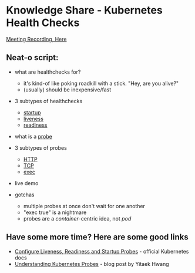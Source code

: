 # Knowledge Share - Kubernetes Health Checks
[Meeting Recording, Here](https://drive.google.com/file/d/1YW20G8J8MRXIWcJLoBghELK0ID3tRJ5n/view?usp=sharing)

## Neat-o script:
* what are healthchecks for?
    * it's kind-of like poking roadkill with a stick.  "Hey, are you alive?"
    * (usually) should be inexpensive/fast
* 3 subtypes of healthchecks
    * [startup](https://kubernetes.io/docs/tasks/configure-pod-container/configure-liveness-readiness-startup-probes/#define-startup-probes)
    * [liveness](https://kubernetes.io/docs/tasks/configure-pod-container/configure-liveness-readiness-startup-probes/#define-a-liveness-http-request)
    * [readiness](https://kubernetes.io/docs/tasks/configure-pod-container/configure-liveness-readiness-startup-probes/#define-readiness-probes)
* what is a [probe](https://kubernetes.io/docs/tasks/configure-pod-container/configure-liveness-readiness-startup-probes/#configure-probes)
* 3 subtypes of probes
    * [HTTP](https://kubernetes.io/docs/tasks/configure-pod-container/configure-liveness-readiness-startup-probes/#http-probes)
    * [TCP](https://kubernetes.io/docs/tasks/configure-pod-container/configure-liveness-readiness-startup-probes/#tcp-probes)
    * [exec]()
    
* live demo
* gotchas
    * multiple probes at once don't wait for one another
    * "exec true" is a nightmare
    * probes are a _container_-centric idea, not _pod_

## Have some more time?  Here are some good links
* [Configure Liveness, Readiness and Startup Probes](https://kubernetes.io/docs/tasks/configure-pod-container/configure-liveness-readiness-startup-probes/) - official Kubernetes docs
* [Understanding Kubernetes Probes](https://blog.devgenius.io/understanding-kubernetes-probes-5daaff67599a) - blog post by Yitaek Hwang